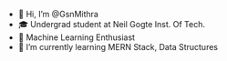 - 👋 Hi, I’m @GsnMithra
- 🎓 Undergrad student at Neil Gogte Inst. Of Tech.
- 👀 Machine Learning Enthusiast
- 🌱 I’m currently learning MERN Stack, Data Structures

<!---
GsnMithra/GsnMithra is a ✨ special ✨ repository because its `README.md` (this file) appears on your GitHub profile.
You can click the Preview link to take a look at your changes.
--->
